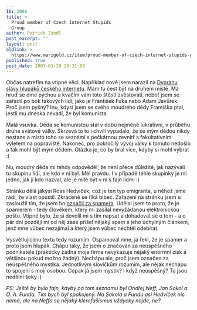 ```yaml
---
ID: 2066
title: >
  Proud member of Czech Internet Stupids
  Group
author: Patrick Zandl
post_excerpt: ""
layout: post
oldlink: >
  https://www.marigold.cz/item/proud-member-of-czech-internet-stupids-group
published: true
post_date: 2007-01-28 20:31:08
---
```

<texy>Občas natrefím na vtipné věci. Například nově jsem narazil na <a href="http://dvoranaslavy.blogspot.com/">Dvoranu slávy hlupáků českého internetu</a>. Mám tu čest být na druhém místě. Má hruď se dme pýchou a kvačím vám toto štěstí zvěstovati, neboť jsem se zařadil po bok takových lidí, jako je František Fuka nebo Adam Javůrek. Proč jsem pyšný? Inu, kdysi jsem se svého moudrého dědy Františka ptal, jestli mu dneska nevadí, že byl komunista.  

Malá vsuvka. Děda se komunistou stal v dobu nejméně lukrativní, v průběhu druhé světové války. Skrzevá to to i chvíli vypadalo, že se mým dědou nikdy nestane a místo toho se seznámí s pečkárnou zevnitř s fakultativním výletem na popraviště. Nakonec, pro pokročilý vývoj války k tomuto nedošlo a tak mohl být mým dědem. Otázka je, co by bral více, kdyby si mohl vybrat :)

Nu, moudrý děda mi tehdy odpověděl, že není přece důležité, jak nazývali tu skupinu lidí, ale kdo v ní byl. Měl pravdu. I v případě téhle skupinky je mi jedno, jak ji kdo nazval, ale je milé být v ní s fajn lidmi :)

Stránku dělá jakýsi Ross Hedvíček, což je ten typ emigranta, u něhož jsme rádi, že vlast opustil. Zkráceně se říká blbec. Zařazení na stránku jsem si zasloužil tím, že jsem ho <a href="http://cs.wikipedia.org/wiki/Ross_Hedv%C3%AD%C4%8Dek">označil za spamera</a>. Udělal jsem to proto, že je spamerem - tedy člověkem, který mi zasílal nevyžádanou elektronickou poštu. Vtipné bylo, že si dovolil mi s tím  napsat a dohadovat se o tom - a o pár dní později mi od něj zase přišel nějaký spam s jeho úchylným článkem, jenž mne vůbec nezajímal a který jsem vůbec nechtěl odebírat. 

Vysvětlujícímu textu tedy rozumím. Ospamoval mne, já řekl, že je spamer a proto jsem hlupák. Chápu taky, že jsem o značován za neúspěšného podnikatele (prakticky žádná moje firma nevykazuje nějaký enormní zisk a většinou pokud možno žádný). Nechápu ale, proč jsem označen za neúspěšného mystika. Jednotlivým slovíčkům rozumím, ale nějak nechápu to spojení s mojí osobou. Copak já jsem mystik? I když neúspěšný? To jsou nedělní šoky :)

<em>PS: Ještě by bylo fajn, kdyby na tom seznamu byl Ondřej Neff, Jan Sokol a O. A. Funda. Tím bych byl spokojený. Na Sokola a Fundu asi Hedvíček nic nemá, ale na Neffa se nějaký klerofašismus vždycky najde, ne?</em>